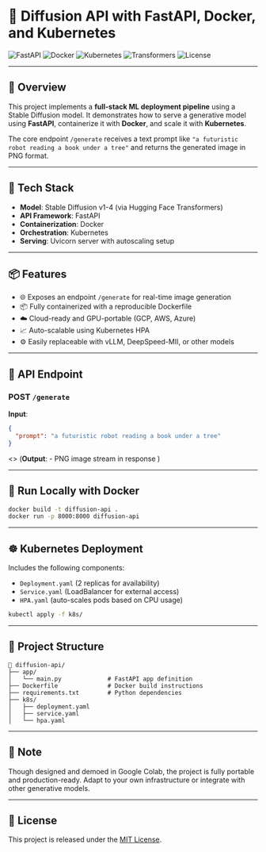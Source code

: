 
# 🧪 Diffusion API with FastAPI, Docker, and Kubernetes

![FastAPI](https://img.shields.io/badge/framework-FastAPI-green)
![Docker](https://img.shields.io/badge/container-Docker-blue)
![Kubernetes](https://img.shields.io/badge/deployment-Kubernetes-success)
![Transformers](https://img.shields.io/badge/model-HuggingFace-orange)
![License](https://img.shields.io/badge/license-MIT-lightgrey)

---

## 🧠 Overview

This project implements a **full-stack ML deployment pipeline** using a Stable Diffusion model. It demonstrates how to serve a generative model using **FastAPI**, containerize it with **Docker**, and scale it with **Kubernetes**.

The core endpoint `/generate` receives a text prompt like `"a futuristic robot reading a book under a tree"` and returns the generated image in PNG format.

---

## 🔧 Tech Stack

- **Model**: Stable Diffusion v1-4 (via Hugging Face Transformers)
- **API Framework**: FastAPI
- **Containerization**: Docker
- **Orchestration**: Kubernetes
- **Serving**: Uvicorn server with autoscaling setup

---

## 📦 Features

- 🌐 Exposes an endpoint `/generate` for real-time image generation
- 📦 Fully containerized with a reproducible Dockerfile
- ☁️ Cloud-ready and GPU-portable (GCP, AWS, Azure)
- 📈 Auto-scalable using Kubernetes HPA
- ⚙️ Easily replaceable with vLLM, DeepSpeed-MII, or other models

---

## 🧪 API Endpoint

### POST `/generate`

**Input**:
```json
{
  "prompt": "a futuristic robot reading a book under a tree"
}
```

<> (**Output**:
    - PNG image stream in response )

---

## 🚀 Run Locally with Docker

```bash
docker build -t diffusion-api .
docker run -p 8000:8000 diffusion-api
```

---

## ☸️ Kubernetes Deployment

Includes the following components:
- `Deployment.yaml` (2 replicas for availability)
- `Service.yaml` (LoadBalancer for external access)
- `HPA.yaml` (auto-scales pods based on CPU usage)

```bash
kubectl apply -f k8s/
```

---

## 📂 Project Structure

```
📁 diffusion-api/
├── app/
│   └── main.py             # FastAPI app definition
├── Dockerfile              # Docker build instructions
├── requirements.txt        # Python dependencies
├── k8s/
│   ├── deployment.yaml
│   ├── service.yaml
│   └── hpa.yaml
```

---

## 📌 Note

Though designed and demoed in Google Colab, the project is fully portable and production-ready. Adapt to your own infrastructure or integrate with other generative models.

---

## 📝 License

This project is released under the [MIT License](LICENSE).
